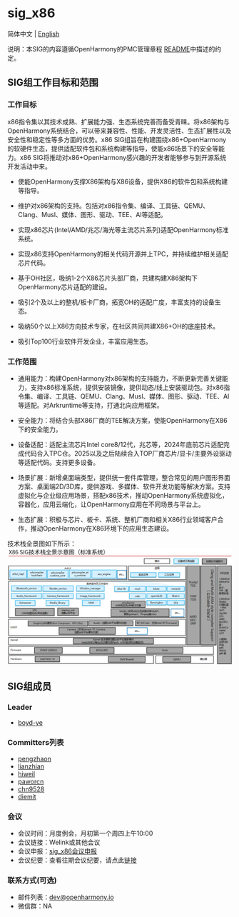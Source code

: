 # sig_x86
简体中文 | [English](./sig_x86.md)

说明：本SIG的内容遵循OpenHarmony的PMC管理章程 [README](/zh/pmc.md)中描述的约定。

## SIG组工作目标和范围

### 工作目标

‌x86指令集以其技术成熟、扩展能力强、生态系统完善而备受青睐。将x86架构与OpenHarmony系统结合，可以带来兼容性、性能、开发灵活性、生态扩展性以及安全性和稳定性等多方面的优势。x86 SIG组旨在构建围绕x86+OpenHarmony的软硬件生态，提供适配软件包和系统构建等指导，使能x86场景下的安全等能力。x86 SIG将推动对x86+OpenHarmony感兴趣的开发者能够参与到开源系统开发活动中来。

- 使能OpenHarmony支撑X86架构与X86设备，提供X86的软件包和系统构建等指导。

- 维护对x86架构的支持。包括对x86指令集、编译、工具链、QEMU、Clang、Musl、媒体、图形、驱动、TEE、AI等适配。

- 实现x86芯片(Intel/AMD/兆芯/海光等主流芯片系列)适配OpenHarmony标准系统。

- 实现x86支持OpenHarmony的相关代码开源并上TPC，并持续维护相关适配芯片代码。

- 基于OH社区，吸纳1-2个X86芯片头部厂商，共建构建X86架构下OpenHarmony芯片适配的建设。

- 吸引2个及以上的整机/板卡厂商，拓宽OH的适配广度，丰富支持的设备生态。

- 吸纳50个以上X86方向技术专家，在社区共同共建X86+OH的底座技术。

- 吸引Top100行业软件开发企业，丰富应用生态。

### 工作范围

- 通用能力：构建OpenHarmony对x86架构的支持能力，不断更新完善关键能力，支持x86标准系统，提供安装镜像，提供动态/线上安装驱动包。对x86指令集、编译、工具链、QEMU、Clang、Musl、媒体、图形、驱动、TEE、AI等适配。对Arkruntime等支持，打通北向应用框架。

- 安全能力：将结合头部X86厂商的TEE解决方案，使能OpenHarmony在X86下的安全能力。

- 设备适配：适配主流芯片Intel core8/12代，兆芯等，2024年底前芯片适配完成代码合入TPC仓。2025以及之后陆续合入TOP厂商芯片/显卡/主要外设驱动等适配代码。支持更多设备。

- 场景扩展：新增桌面端类型，提供统一套件库管理，整合常见的用户图形界面方案、桌面端2D/3D库，提供游戏、多媒体、软件开发功能等解决方案。支持虚拟化与企业级应用场景，搭配x86技术，推动OpenHarmony系统虚拟化，容器化，应用云端化，让OpenHarmony应用在不同场景与平台上。

- 生态扩展：积极与芯片、板卡、系统、整机厂商和相关X86行业领域客户合作，推动OpenHarmony在X86环境下的应用生态建设。

技术栈全景图如下所示：
![figures/sig_x86.png](figures/sig_x86.png)

## SIG组成员

### Leader

- [boyd-ye](https://gitee.com/boyd-ye)

### Committers列表

- [pengzhaon](https://gitee.com/pengzhaon)
- [lianzhian](https://gitee.com/lianzhian)
- [hiweil](https://gitee.com/hiweil)
- [paworcn](https://gitee.com/paworcn)
- [chn9528](https://gitee.com/chn9528)
- [diemit](https://gitee.com/diemit)

### 会议
 - 会议时间：月度例会，月初第一个周四上午10:00
 - 会议链接：Welink或其他会议
 - 会议申报：[sig_x86会议申报](https://shimo.im/sheets/5bqndMnd6aiyVNAy)
 - 会议纪要：查看往期会议纪要，请点此[链接](https://gitee.com/openharmony-sig/sig-content/tree/master/x86/meetings)


### 联系方式(可选)

- 邮件列表：dev@openharmony.io
- 微信群：NA
